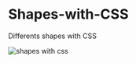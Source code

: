 # Shapes-with-CSS
Differents shapes with CSS


![shapes with css](https://user-images.githubusercontent.com/78247893/170575826-023e9fab-1e43-40e5-a231-33dd1e742f51.jpg)
